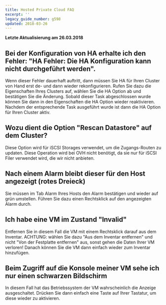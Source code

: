 ```yaml
---
title: Hosted Private Cloud FAQ
excerpt: ''
legacy_guide_number: g598
updated: 2018-03-26
---
```


**Letzte Aktualisierung am 26.03.2018**

## Bei der Konfiguration von HA erhalte ich den Fehler: "HA Fehler: Die HA Konfiguration kann nicht durchgeführt werden".
Wenn dieser Fehler dauerhaft auftritt, dann müssen Sie HA für Ihren Cluster von Hand erst de- und dann wieder rekonfigurieren. Rufen Sie dazu die Eigenschaften Ihres Clusters auf, wählen Sie die HA Option ab und bestätigen Sie die Änderung. Sobald dieser Task abgeschlossen wurde können Sie dann in den Eigenschaften die HA Option wieder reaktivieren. Nachdem der entsprechende Task ausgeführt wurde ist dann die HA Option für Ihren Cluster aktiv.


## Wozu dient die Option "Rescan Datastore" auf dem Cluster?
Diese Option wird für iSCSI Storages verwendet, um die Zugangs-Routen zu updaten.
Diese Operation wird bei OVH nicht benötigt, da sie nur für iSCSI Filer verwendet wird, die wir nicht anbieten.


## Nach einem Alarm bleibt dieser für den Host angezeigt (rotes Dreieck)
Sie müssen im Tab Alarm Ihres Hosts den Alarm bestätigen und wieder auf grün umstellen. Führen Sie dazu einen Rechtsklick auf den angezeigten Alarm durch.


## Ich habe eine VM im Zustand "Invalid"
Entfernen Sie in diesem Fall die VM mit einem Rechtsklick darauf aus dem Inventar.
ACHTUNG: wählen Sie dazu "Aus dem Inventar entfernen" und nicht "Von der Festplatte entfernen" aus, sonst gehen die Daten Ihrer VM verloren!
Danach können Sie die VM dann einfach wieder zum Inventar hinzufügen.


## Beim Zugriff auf die Konsole meiner VM sehe ich nur einen schwarzen Bildschirm
In diesem Fall hat das Betriebssystem der VM wahrscheinlich die Anzeige ausgeschaltet. Drücken Sie dann einfach eine Taste auf Ihrer Tastatur, um diese wieder zu aktivieren.

